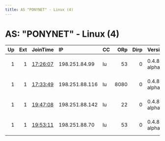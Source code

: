 ```yaml
---
title: AS "PONYNET" - Linux (4)
---
```


# AS: "PONYNET" - Linux (4)

|   Up |   Ext | JoinTime                                                                                              | IP             | CC   |   ORp |   Dirp | Version       | Contact                      | Nickname     |   eFamMembers |
|-----:|------:|:------------------------------------------------------------------------------------------------------|:---------------|:-----|------:|-------:|:--------------|:-----------------------------|:-------------|--------------:|
|    1 |     1 | [17:26:07](https://nusenu.github.io/OrNetStats/w/relay/FF5D90ED89CED626358E7074132067E157EEBA41.html) | 198.251.84.99  | lu   |    53 |      0 | 0.4.8.1-alpha | Brandon Kuschel &lt;kusch023 | Polyphemus13 |            43 |
|    1 |     1 | [17:33:49](https://nusenu.github.io/OrNetStats/w/relay/8A5ACFC8FDF21A3D836DB7ECEBA6538392F496E6.html) | 198.251.88.116 | lu   |  8080 |      0 | 0.4.8.1-alpha | Brandon Kuschel &lt;kusch023 | Polyphemus16 |            43 |
|    1 |     1 | [19:47:08](https://nusenu.github.io/OrNetStats/w/relay/2C4B49130DD5994447A6ABBCC5BC3259E2B75AB9.html) | 198.251.88.142 | lu   |    22 |      0 | 0.4.8.1-alpha | Brandon Kuschel &lt;kusch023 | Polyphemus14 |            45 |
|    1 |     1 | [19:53:11](https://nusenu.github.io/OrNetStats/w/relay/55B9BFAA508020108BC15A1678C34C28361FC12D.html) | 198.251.88.70  | lu   |    53 |      0 | 0.4.8.1-alpha | Brandon Kuschel &lt;kusch023 | Polyphemus15 |            44 |
